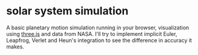 # solar system simulation
A basic planetary motion simulation running in your browser, visualization using [three.js](https://threejs.org/) and data from NASA. 
I'll try to implement implicit Euler, Leapfrog, Verlet and Heun's integration to see the difference in accuracy it makes. 

